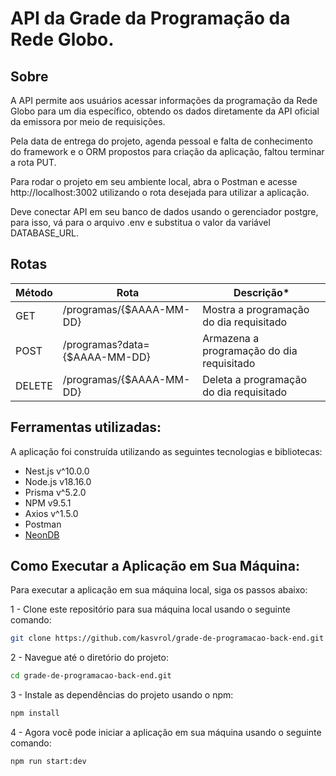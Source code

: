 # API da Grade da Programação da Rede Globo.

## Sobre

A API permite aos usuários acessar informações da programação da Rede Globo para um dia específico, obtendo os dados diretamente da API oficial da emissora por meio de requisições.

Pela data de entrega do projeto, agenda pessoal e falta de conhecimento do framework e o ORM propostos para criação da aplicação, faltou terminar a rota PUT.

Para rodar o projeto em seu ambiente local, abra o Postman e acesse http://localhost:3002 utilizando o rota desejada para utilizar a aplicação.

Deve conectar API em seu banco de dados usando o gerenciador postgre, para isso, vá para o arquivo .env e substitua o valor da variável DATABASE_URL.

## Rotas

| **Método** | **Rota**                      | **Descrição\***                           |
| ---------- | ----------------------------- | ----------------------------------------- |
| GET        | /programas/{$AAAA-MM-DD}      | Mostra a programação do dia requisitado   |
| POST       | /programas?data={$AAAA-MM-DD} | Armazena a programação do dia requisitado |
| DELETE     | /programas/{$AAAA-MM-DD}      | Deleta a programação do dia requisitado   |

## Ferramentas utilizadas:

A aplicação foi construída utilizando as seguintes tecnologias e bibliotecas:

- Nest.js v^10.0.0
- Node.js v18.16.0
- Prisma v^5.2.0
- NPM v9.5.1
- Axios v^1.5.0
- Postman
- [NeonDB](https://neon.tech/)

## Como Executar a Aplicação em Sua Máquina:

Para executar a aplicação em sua máquina local, siga os passos abaixo:

1 - Clone este repositório para sua máquina local usando o seguinte comando:

```bash
git clone https://github.com/kasvrol/grade-de-programacao-back-end.git
```

2 - Navegue até o diretório do projeto:

```bash
cd grade-de-programacao-back-end.git
```

3 - Instale as dependências do projeto usando o npm:

```bash
npm install
```

4 - Agora você pode iniciar a aplicação em sua máquina usando o seguinte comando:

```bash
npm run start:dev
```
